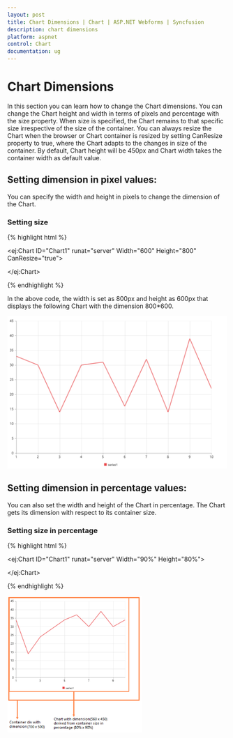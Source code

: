 ```yaml
---
layout: post
title: Chart Dimensions | Chart | ASP.NET Webforms | Syncfusion
description: chart dimensions
platform: aspnet
control: Chart
documentation: ug
---
```


# Chart Dimensions

In this section you can learn how to change the Chart dimensions. You can change the Chart height and width in terms of pixels and percentage with the size property. When size is specified, the Chart remains to that specific size irrespective of the size of the container. You can always resize the Chart when the browser or Chart container is resized by setting CanResize property to true, where the Chart adapts to the changes in size of the container. By default, Chart height will be 450px and Chart width takes the container width as default value.

## Setting dimension in pixel values:

You can specify the width and height in pixels to change the dimension of the Chart. 

### Setting size

{% highlight html %}


<ej:Chart ID="Chart1" runat="server" Width="600" Height="800" CanResize="true">

</ej:Chart>


{% endhighlight  %}


In the above code, the width is set as 800px and height as 600px that displays the following Chart with the dimension 800*600.



![](Chart-Dimensions_images/Chart-Dimensions_img1.png)



## Setting dimension in percentage values:

You can also set the width and height of the Chart in percentage. The Chart gets its dimension with respect to its container size.

### Setting size in percentage


{% highlight html %}


<ej:Chart ID="Chart1" runat="server" Width="90%" Height="80%">

</ej:Chart>


{% endhighlight  %}




![](Chart-Dimensions_images/Chart-Dimensions_img2.png)



